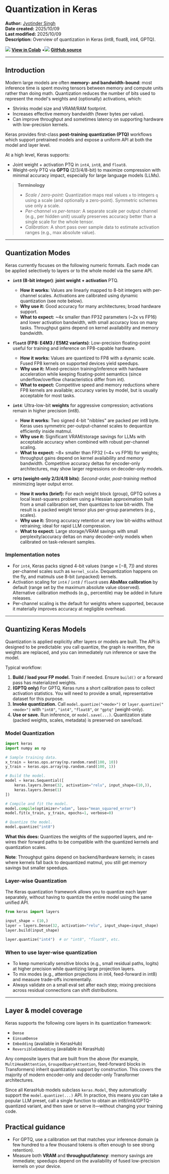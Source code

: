 # Quantization in Keras

**Author:** [Jyotinder Singh](https://x.com/Jyotinder_Singh)<br>
**Date created:** 2025/10/09<br>
**Last modified:** 2025/10/09<br>
**Description:** Overview of quantization in Keras (int8, float8, int4, GPTQ).

<img class="k-inline-icon" src="https://colab.research.google.com/img/colab_favicon.ico"/> [**View in Colab**](https://colab.research.google.com/github/keras-team/keras-io/blob/master/guides/ipynb/quantization/overview.ipynb)  <span class="k-dot">•</span><img class="k-inline-icon" src="https://github.com/favicon.ico"/> [**GitHub source**](https://github.com/keras-team/keras-io/blob/master/guides/quantization/overview.py)

---

## Introduction

Modern large models are often **memory- and bandwidth-bound**: most inference time is spent moving tensors between memory and compute units rather than doing math. Quantization reduces the number of bits used to represent the model's weights and (optionally) activations, which:

* Shrinks model size and VRAM/RAM footprint.
* Increases effective memory bandwidth (fewer bytes per value).
* Can improve throughput and sometimes latency on supporting hardware with low-precision kernels.

Keras provides first-class **post-training quantization (PTQ)** workflows which support pretrained models and expose a uniform API at both the model and layer level.

At a high level, Keras supports:

* Joint weight + activation PTQ in `int4`, `int8`, and `float8`.
* Weight-only PTQ via **GPTQ** (2/3/4/8-bit) to maximize compression with minimal accuracy impact, especially for large language models (LLMs).

> **Terminology**
>
> * *Scale / zero-point:* Quantization maps real values `x` to integers `q` using a scale (and optionally a zero-point). Symmetric schemes use only a scale.
> * *Per-channel vs per-tensor:* A separate scale per output channel (e.g., per hidden unit) usually preserves accuracy better than a single scale for the whole tensor.
> * *Calibration:* A short pass over sample data to estimate activation ranges (e.g., max absolute value).

---

## Quantization Modes

Keras currently focuses on the following numeric formats. Each mode can be applied selectively to layers or to the whole model via the same API.

* **`int8` (8-bit integer)**: **joint weight + activation** PTQ.

  * **How it works:** Values are linearly mapped to 8-bit integers with per-channel scales. Activations are calibrated using dynamic quantization (see note below).
  * **Why use it:** Good accuracy for many architectures; broad hardware support.
  * **What to expect:** ~4x smaller than FP32 parameters (~2x vs FP16) and lower activation bandwidth, with small accuracy loss on many tasks. Throughput gains depend on kernel availability and memory bandwidth.

* **`float8` (FP8: E4M3 / E5M2 variants)**: Low-precision floating-point useful for training and inference on FP8-capable hardware.

  * **How it works:** Values are quantized to FP8 with a dynamic scale. Fused FP8 kernels on supported devices yield speedups.
  * **Why use it:** Mixed-precision training/inference with hardware acceleration while keeping floating-point semantics (since underflow/overflow characteristics differ from int).
  * **What to expect:** Competitive speed and memory reductions where FP8 kernels are available; accuracy varies by model, but is usually acceptable for most tasks.

* **`int4`**: Ultra-low-bit **weights** for aggressive compression; activations remain in higher precision (int8).

  * **How it works:** Two signed 4-bit "nibbles" are packed per int8 byte. Keras uses symmetric per-output-channel scales to dequantize efficiently inside matmul.
  * **Why use it:** Significant VRAM/storage savings for LLMs with acceptable accuracy when combined with robust per-channel scaling.
  * **What to expect:** ~8× smaller than FP32 (~4× vs FP16) for weights; throughput gains depend on kernel availability and memory bandwidth. Competitive accuracy deltas for encoder-only architectures, may show larger regressions on decoder-only models.

* **`GPTQ` (weight-only 2/3/4/8 bits)**: *Second-order, post-training* method minimizing layer output error.

  * **How it works (brief):** For each weight block (group), GPTQ solves a local least-squares problem using a Hessian approximation built from a small calibration set, then quantizes to low bit-width. The result is a packed weight tensor plus per-group parameters (e.g., scales).
  * **Why use it:** Strong accuracy retention at very low bit-widths without retraining; ideal for rapid LLM compression.
  * **What to expect:** Large storage/VRAM savings with small perplexity/accuracy deltas on many decoder-only models when calibrated on task-relevant samples.

### Implementation notes

* For `int4`, Keras packs signed 4-bit values (range ≈ [−8, 7]) and stores per-channel scales such as `kernel_scale`. Dequantization happens on the fly, and matmuls use 8-bit (unpacked) kernels.
* Activation scaling for `int4` / `int8` / `float8` uses **AbsMax calibration** by default (range set by the maximum absolute value observed). Alternative calibration methods (e.g., percentile) may be added in future releases.
* Per-channel scaling is the default for weights where supported, because it materially improves accuracy at negligible overhead.

---

## Quantizing Keras Models

Quantization is applied explicitly after layers or models are built. The API is designed to be predictable: you call quantize, the graph is rewritten, the weights are replaced, and you can immediately run inference or save the model.

Typical workflow:

1. **Build / load your FP model.** Train if needed. Ensure `build()` or a forward pass has materialized weights.
2. **(GPTQ only)** For GPTQ, Keras runs a short calibration pass to collect activation statistics. You will need to provide a small, representative dataset for this purpose.
3. **Invoke quantization.** Call `model.quantize("<mode>")` or `layer.quantize("<mode>")` with `"int8"`, `"int4"`, `"float8"`, or `"gptq"` (weight-only).
4. **Use or save.** Run inference, or `model.save(...)`. Quantization state (packed weights, scales, metadata) is preserved on save/load.

### Model Quantization

```python
import keras
import numpy as np

# Sample training data.
x_train = keras.ops.array(np.random.rand(100, 10))
y_train = keras.ops.array(np.random.rand(100, 1))

# Build the model.
model = keras.Sequential([
    keras.layers.Dense(32, activation="relu", input_shape=(10,)),
    keras.layers.Dense(1)
])

# Compile and fit the model.
model.compile(optimizer="adam", loss="mean_squared_error")
model.fit(x_train, y_train, epochs=1, verbose=0)

# Quantize the model.
model.quantize("int8")
```

**What this does:** Quantizes the weights of the supported layers, and re-wires their forward paths to be compatible with the quantized kernels and quantization scales.

**Note**: Throughput gains depend on backend/hardware kernels; in cases where kernels fall back to dequantized matmul, you still get memory savings but smaller speedups.

### Layer-wise Quantization

The Keras quantization framework allows you to quantize each layer separately, without having to quantize the entire model using the same unified API.

```python
from keras import layers

input_shape = (10,)
layer = layers.Dense(32, activation="relu", input_shape=input_shape)
layer.build(input_shape)

layer.quantize("int4")  # or "int8", "float8", etc.
```

### When to use layer-wise quantization

* To keep numerically sensitive blocks (e.g., small residual paths, logits) at higher precision while quantizing large projection layers.
* To mix modes (e.g., attention projections in int4, feed-forward in int8) and measure trade-offs incrementally.
* Always validate on a small eval set after each step; mixing precisions across residual connections can shift distributions.

---

## Layer & model coverage

Keras supports the following core layers in its quantization framework:

* `Dense`
* `EinsumDense`
* `Embedding` (available in KerasHub)
* `ReversibleEmbedding` (available in KerasHub)

Any composite layers that are built from the above (for example, `MultiHeadAttention`, `GroupedQueryAttention`, feed-forward blocks in Transformers) inherit quantization support by construction. This covers the majority of modern encoder-only and decoder-only Transformer architectures.

Since all KerasHub models subclass `keras.Model`, they automatically support the `model.quantize(...)` API. In practice, this means you can take a popular LLM preset, call a single function to obtain an int8/int4/GPTQ-quantized variant, and then save or serve it—without changing your training code.

## Practical guidance

* For GPTQ, use a calibration set that matches your inference domain (a few hundred to a few thousand tokens is often enough to see strong retention).
* Measure both **VRAM** and **throughput/latency**: memory savings are immediate; speedups depend on the availability of fused low-precision kernels on your device.
